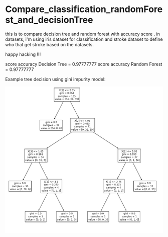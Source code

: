 # Compare_classification_randomForest_and_decisionTree
this is to compare decision tree and random forest with accuracy score . in datasets, i'm using iris dataset for classification and stroke dataset to define who that get stroke based on the datasets.

happy hacking !!!

score accuracy Decision Tree = 0.97777777
score accuracy Random Forest = 0.97777777

Example tree decision using gini impurity model:

![alt text](https://github.com/vh4/Compare_classification_randomForest_and_decisionTree/blob/master/img.png)
